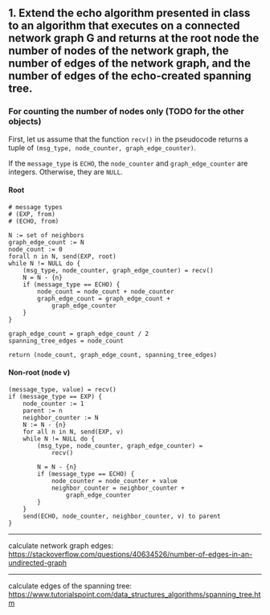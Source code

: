 ## 1. Extend the echo algorithm presented in class to an algorithm that executes on a connected network graph G and returns at the root node the number of nodes of the network graph, the number of edges of the network graph, and the number of edges of the echo-created spanning tree.

### For counting the number of nodes only (TODO for the other objects)

First, let us assume that the function `recv()` in the pseudocode returns a tuple of `(msg_type, node_counter, graph_edge_counter)`.

If the `message_type` is `ECHO`, the `node_counter` and `graph_edge_counter` are integers. Otherwise, they are `NULL`.

#### Root
```
# message types
# (EXP, from)
# (ECHO, from)

N := set of neighbors
graph_edge_count := N
node_count := 0
forall n in N, send(EXP, root)
while N != NULL do {
    (msg_type, node_counter, graph_edge_counter) = recv()
    N = N - {n}
    if (message_type == ECHO) {
        node_count = node_count + node_counter
        graph_edge_count = graph_edge_count +
            graph_edge_counter
    }
}

graph_edge_count = graph_edge_count / 2
spanning_tree_edges = node_count

return (node_count, graph_edge_count, spanning_tree_edges)
```

#### Non-root (node v)

```
(message_type, value) = recv()
if (message_type == EXP) {
    node_counter := 1
    parent := n
    neighbor_counter := N
    N := N - {n}
    for all n in N, send(EXP, v)
    while N != NULL do {
        (msg_type, node_counter, graph_edge_counter) = 
            recv()

        N = N - {n}
        if (message_type == ECHO) {
            node_counter = node_counter + value
            neighbor_counter = neighbor_counter + 
                graph_edge_counter
        }
    }
    send(ECHO, node_counter, neighbor_counter, v) to parent
}
```

---

calculate network graph edges: https://stackoverflow.com/questions/40634526/number-of-edges-in-an-undirected-graph



---
calculate edges of the spanning tree: https://www.tutorialspoint.com/data_structures_algorithms/spanning_tree.htm
